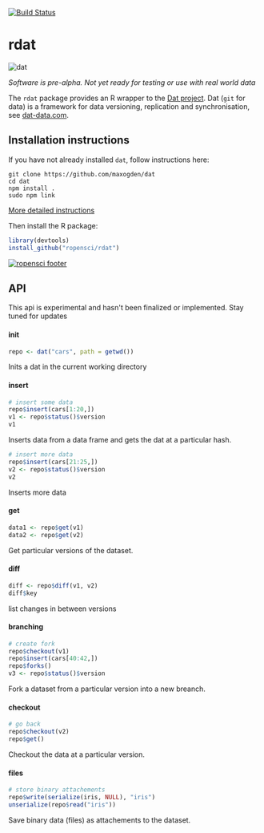 
[![Build Status](https://travis-ci.org/ropensci/rdat.svg)](https://travis-ci.org/ropensci/rdat)

# rdat
![dat](http://i.imgur.com/1iD2dEx.png)

_Software is pre-alpha. Not yet ready for testing or use with real world data_

The `rdat` package provides an R wrapper to the [Dat project](https://github.com/maxogden/). Dat (`git` for data) is a framework for data versioning, replication and synchronisation, see [dat-data.com](http://dat-data.com/).

## Installation instructions

If you have not already installed `dat`, follow instructions here:

```
git clone https://github.com/maxogden/dat
cd dat
npm install .
sudo npm link
```

[More detailed instructions](https://github.com/maxogden/dat#install)

Then install the R package:

```r
library(devtools)
install_github("ropensci/rdat")
```

[![ropensci footer](http://ropensci.org/public_images/github_footer.png)](http://ropensci.org)


## API

This api is experimental and hasn't been finalized or implemented. Stay tuned for updates

#### init
```r
repo <- dat("cars", path = getwd())
```
Inits a dat in the current working directory

#### insert
```r
# insert some data
repo$insert(cars[1:20,])
v1 <- repo$status()$version
v1
```
Inserts data from a data frame and gets the dat at a particular hash.

```r
# insert more data
repo$insert(cars[21:25,])
v2 <- repo$status()$version
v2

```
Inserts more data

#### get
```r
data1 <- repo$get(v1)
data2 <- repo$get(v2)
```
Get particular versions of the dataset.

#### diff
```r
diff <- repo$diff(v1, v2)
diff$key
```
list changes in between versions

#### branching
```r
# create fork
repo$checkout(v1)
repo$insert(cars[40:42,])
repo$forks()
v3 <- repo$status()$version
```

Fork a dataset from a particular version into a new breanch.

#### checkout
```r
# go back
repo$checkout(v2)
repo$get()
```
Checkout the data at a particular version.

#### files
```r
# store binary attachements
repo$write(serialize(iris, NULL), "iris")
unserialize(repo$read("iris"))
```
Save binary data (files) as attachements to the dataset.
